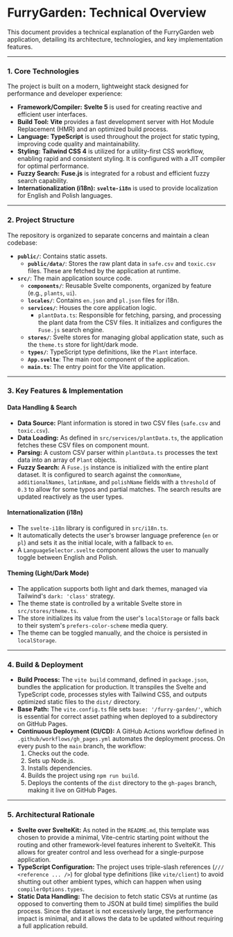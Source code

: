 # FurryGarden: Technical Overview

This document provides a technical explanation of the FurryGarden web application, detailing its architecture, technologies, and key implementation features.

---

### 1. Core Technologies

The project is built on a modern, lightweight stack designed for performance and developer experience:

- **Framework/Compiler:** **Svelte 5** is used for creating reactive and efficient user interfaces.
- **Build Tool:** **Vite** provides a fast development server with Hot Module Replacement (HMR) and an optimized build process.
- **Language:** **TypeScript** is used throughout the project for static typing, improving code quality and maintainability.
- **Styling:** **Tailwind CSS 4** is utilized for a utility-first CSS workflow, enabling rapid and consistent styling. It is configured with a JIT compiler for optimal performance.
- **Fuzzy Search:** **Fuse.js** is integrated for a robust and efficient fuzzy search capability.
- **Internationalization (i18n):** **`svelte-i18n`** is used to provide localization for English and Polish languages.

---

### 2. Project Structure

The repository is organized to separate concerns and maintain a clean codebase:

- **`public/`**: Contains static assets.
  - **`public/data/`**: Stores the raw plant data in `safe.csv` and `toxic.csv` files. These are fetched by the application at runtime.
- **`src/`**: The main application source code.
  - **`components/`**: Reusable Svelte components, organized by feature (e.g., `plants`, `ui`).
  - **`locales/`**: Contains `en.json` and `pl.json` files for i18n.
  - **`services/`**: Houses the core application logic.
    - `plantData.ts`: Responsible for fetching, parsing, and processing the plant data from the CSV files. It initializes and configures the `Fuse.js` search engine.
  - **`stores/`**: Svelte stores for managing global application state, such as the `theme.ts` store for light/dark mode.
  - **`types/`**: TypeScript type definitions, like the `Plant` interface.
  - **`App.svelte`**: The main root component of the application.
  - **`main.ts`**: The entry point for the Vite application.

---

### 3. Key Features & Implementation

#### Data Handling & Search

- **Data Source:** Plant information is stored in two CSV files (`safe.csv` and `toxic.csv`).
- **Data Loading:** As defined in `src/services/plantData.ts`, the application fetches these CSV files on component mount.
- **Parsing:** A custom CSV parser within `plantData.ts` processes the text data into an array of `Plant` objects.
- **Fuzzy Search:** A `Fuse.js` instance is initialized with the entire plant dataset. It is configured to search against the `commonName`, `additionalNames`, `latinName`, and `polishName` fields with a `threshold` of `0.3` to allow for some typos and partial matches. The search results are updated reactively as the user types.

#### Internationalization (i18n)

- The `svelte-i18n` library is configured in `src/i18n.ts`.
- It automatically detects the user's browser language preference (`en` or `pl`) and sets it as the initial locale, with a fallback to `en`.
- A `LanguageSelector.svelte` component allows the user to manually toggle between English and Polish.

#### Theming (Light/Dark Mode)

- The application supports both light and dark themes, managed via Tailwind's `dark: 'class'` strategy.
- The theme state is controlled by a writable Svelte store in `src/stores/theme.ts`.
- The store initializes its value from the user's `localStorage` or falls back to their system's `prefers-color-scheme` media query.
- The theme can be toggled manually, and the choice is persisted in `localStorage`.

---

### 4. Build & Deployment

- **Build Process:** The `vite build` command, defined in `package.json`, bundles the application for production. It transpiles the Svelte and TypeScript code, processes styles with Tailwind CSS, and outputs optimized static files to the `dist/` directory.
- **Base Path:** The `vite.config.ts` file sets `base: '/furry-garden/'`, which is essential for correct asset pathing when deployed to a subdirectory on GitHub Pages.
- **Continuous Deployment (CI/CD):** A GitHub Actions workflow defined in `.github/workflows/gh_pages.yml` automates the deployment process. On every push to the `main` branch, the workflow:
  1. Checks out the code.
  2. Sets up Node.js.
  3. Installs dependencies.
  4. Builds the project using `npm run build`.
  5. Deploys the contents of the `dist` directory to the `gh-pages` branch, making it live on GitHub Pages.

---

### 5. Architectural Rationale

- **Svelte over SvelteKit:** As noted in the `README.md`, this template was chosen to provide a minimal, Vite-centric starting point without the routing and other framework-level features inherent to SvelteKit. This allows for greater control and less overhead for a single-purpose application.
- **TypeScript Configuration:** The project uses triple-slash references (`/// <reference ... />`) for global type definitions (like `vite/client`) to avoid shutting out other ambient types, which can happen when using `compilerOptions.types`.
- **Static Data Handling:** The decision to fetch static CSVs at runtime (as opposed to converting them to JSON at build time) simplifies the build process. Since the dataset is not excessively large, the performance impact is minimal, and it allows the data to be updated without requiring a full application rebuild.
